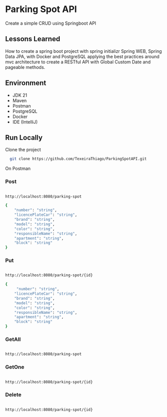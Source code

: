 # Parking Spot API

Create a simple CRUD using Springboot API

## Lessons Learned

How to create a spring boot project with spring initializr Spring WEB, Spring Data JPA, with Docker and PostgreSQL applying the best practices around mvc architecture to create a RESTful API with Global Custom Date and pageable methods.  

## Environment 
- JDK 21
- Maven
- Postman
- PostgreSQL
- Docker
- IDE (IntelliJ)

## Run Locally

Clone the project

```bash
  git clone https://github.com/TexeiraThiago/ParkingSpotAPI.git
```

On Postman

### Post

```bash

http://localhost:8080/parking-spot

{
    "number": "string",
    "licencePlateCar": "string",
    "brand": "string",
    "model": "string",
    "color": "string",
    "responsibleName": "string",
    "apartment": "string",
    "block": "string"
}
```

### Put
```bash

http://localhost:8080/parking-spot/{id}

{
     "number": "string",
    "licencePlateCar": "string",
    "brand": "string",
    "model": "string",
    "color": "string",
    "responsibleName": "string",
    "apartment": "string",
    "block": "string"
}
```

### GetAll
```bash

http://localhost:8080/parking-spot
```
### GetOne

```bash

http://localhost:8080/parking-spot/{id}
```

### Delete

```bash

http://localhost:8080/parking-spot/{id}
```

